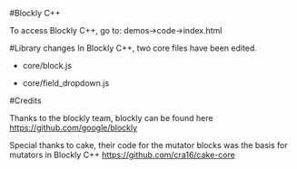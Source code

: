 #Blockly C++

To access Blockly C++, go to:
demos->code->index.html

#Library changes
In Blockly C++, two core files have been edited.

- core/block.js

- core/field_dropdown.js

#Credits

Thanks to the blockly team, blockly can be found here
https://github.com/google/blockly

Special thanks to cake, their code for the mutator blocks was the basis for mutators in Blockly C++
https://github.com/cra16/cake-core



